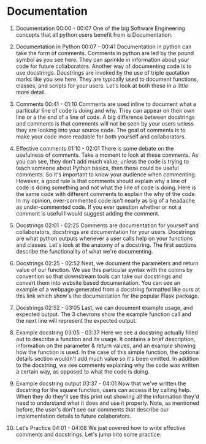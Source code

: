 # Documentation

1. Documentation
00:00 - 00:07
One of the big Software Engineering concepts that all python users benefit from is Documentation.

2. Documentation in Python
00:07 - 00:41
Documentation in python can take the form of comments. Comments in python are led by the pound symbol as you see here. They can sprinkle in information about your code for future collaborators. Another way of documenting code is to use docstrings. Docstrings are invoked by the use of triple quotation marks like you see here. They are typically used to document functions, classes, and scripts for your users. Let's look at both these in a little more detail.

3. Comments
00:41 - 01:10
Comments are used inline to document what a particular line of code is doing and why. They can appear on their own line or a the end of a line of code. A big difference between docstrings and comments is that comments will not be seen by your users unless they are looking into your source code. The goal of comments is to make your code more readable for both yourself and collaborators.

4. Effective comments
01:10 - 02:01
There is some debate on the usefulness of comments. Take a moment to look at these comments. As you can see, they don't add much value; unless the code is trying to teach someone about Python basics, then these could be useful comments. So it's important to know your audience when commenting. However, a good rule is that comments should explain why a line of code is doing something and not what the line of code is doing. Here is the same code with different comments to explain the why of the code. In my opinion, over-commented code isn't nearly as big of a headache as under-commented code. If you ever question whether or not a comment is useful I would suggest adding the comment.

5. Docstrings
02:01 - 02:25
Comments are documentation for yourself and collaborators, docstrings are documentation for your users. Docstrings are what python outputs whenever a user calls help on your functions and classes. Let's look at the anatomy of a docstring. The first sections describe the functionality of what we're documenting.

6. Docstrings
02:25 - 02:52
Next, we document the parameters and return value of our function. We use this particular syntax with the colons by convention so that downstream tools can take our docstrings and convert them into website based documentation. You can see an example of a webpage generated from a docstring formatted like ours at this link which show's the documentation for the popular Flask package.

7. Docstrings
02:52 - 03:05
Last, we can document example usage, and expected output. The 3 chevrons show the example function call and the next line will represent the expected output.

8. Example docstring
03:05 - 03:37
Here we see a docstring actually filled out to describe a function and its usage. It contains a brief description, information on the parameter & return values, and an example showing how the function is used. In the case of this simple function, the optional details section wouldn't add much value so it's been omitted. In addition to the docstring, we see comments explaining why the code was written a certain way, as opposed to what the code is doing.

9. Example docstring output
03:37 - 04:01
Now that we've written the docstring for the square function, users can access it by calling help. When they do they'll see this print out showing all the information they'd need to understand what it does and use it properly. Note, as mentioned before, the user's don't see our comments that describe our implementation details to future colaborators.

10. Let's Practice
04:01 - 04:08
We just covered how to write effective comments and docstrings. Let's jump into some practice.
